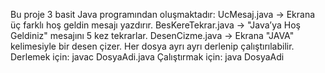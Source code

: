 Bu proje 3 basit Java programından oluşmaktadır:
UcMesaj.java → Ekrana üç farklı hoş geldin mesajı yazdırır.
BesKereTekrar.java → "Java’ya Hoş Geldiniz" mesajını 5 kez tekrarlar.
DesenCizme.java → Ekrana "JAVA" kelimesiyle bir desen çizer.
Her dosya ayrı ayrı derlenip çalıştırılabilir.
Derlemek için: javac DosyaAdi.java
Çalıştırmak için: java DosyaAdi
